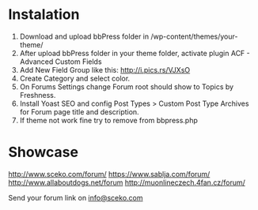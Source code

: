 # Instalation
1. Download and upload bbPress folder in /wp-content/themes/your-theme/
2. After upload bbPress folder in your theme folder, activate plugin ACF - Advanced Custom Fields
3. Add New Field Group like this: http://i.pics.rs/VJXsO
4. Create Category and select color.
5. On Forums Settings change Forum root should show	to Topics by Freshness.
5. Install Yoast SEO and config Post Types > Custom Post Type Archives for Forum page title and description.
6. If theme not work fine try to remove <?php wp_footer(); ?> from bbpress.php


# Showcase
http://www.sceko.com/forum/
https://www.sablja.com/forum/
http://www.allaboutdogs.net/forum
http://muonlineczech.4fan.cz/forum/

Send your forum link on info@sceko.com